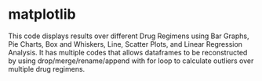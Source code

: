# matplotlib
This code displays results over different Drug Regimens using Bar Graphs, Pie Charts, Box and Whiskers, Line, Scatter Plots, and Linear Regression Analysis. It has multiple codes that allows dataframes to be reconstructed by using drop/merge/rename/append with for loop to calculate outliers over multiple drug regimens.
